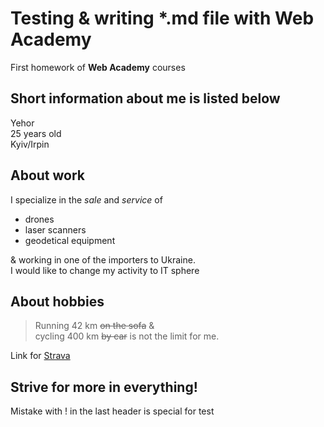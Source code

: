 # Testing & writing *.md file with Web Academy #

First homework of **Web Academy** courses

## Short information about me is listed below ##

Yehor\
25 years old\
Kyiv/Irpin

## About work ##

I specialize in the *sale* and *service* of

* drones
* laser scanners
* geodetical equipment
  
& working in one of the importers to Ukraine.\
I would like to change my activity to IT sphere

## About hobbies ##

>Running 42 km ~~on the sofa~~ &\
 cycling 400 km ~~by car~~ is not the limit for me.

 Link for [Strava](https://www.strava.com/athletes/78352833)

## Strive for more in everything\! ##

Mistake with ! in the last header is special for test
